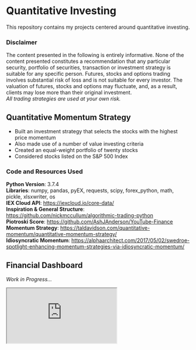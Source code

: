 # Quantitative Investing
This repository contains my projects centered around quantitative investing.

### Disclaimer 
The content presented in the following is entirely informative. None of the content presented constitutes a recommendation that any particular security, portfolio of securities, transaction or investment strategy is suitable for any specific person. Futures, stocks and options trading involves substantial risk of loss and is not suitable for every investor. The valuation of futures, stocks and options may fluctuate, and, as a result, clients may lose more than their original investment. \
_All trading strategies are used at your own risk._

## Quantitative Momentum Strategy
- Built an investment strategy that selects the stocks with the highest price momentum
- Also made use of a number of value investing criteria
- Created an equal-weight portfolio of twenty stocks
- Considered stocks listed on the S&P 500 Index

### Code and Resources Used
__Python Version__: 3.7.4 \
__Libraries__: numpy, pandas, pyEX, requests, scipy, forex_python, math, pickle, xlsxwriter, os \
__IEX Cloud API__: https://iexcloud.io/core-data/ \
__Inspiration & General Structure__: https://github.com/nickmccullum/algorithmic-trading-python \
__Piotroski Score__: https://github.com/AshJAnderson/YouTube-Finance \
__Momentum Strategy__: https://taldavidson.com/quantitative-momentum/quantitative-momentum-strategy/ \
__Idiosyncratic Momentum__: https://alphaarchitect.com/2017/05/02/swedroe-spotlight-enhancing-momentum-strategies-via-idiosyncratic-momentum/ 

## Financial Dashboard
_Work in Progress..._

<iframe src="https://public.tableau.com/app/profile/maximilian8268/viz/FinancialDashboard1_0/FBFrontpage?publish=yes"></iframe>
<div id="tableauViz"></div>
